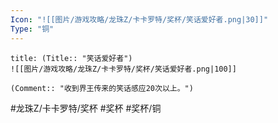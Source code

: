 ```yaml
---
Icon: "![[图片/游戏攻略/龙珠Z/卡卡罗特/奖杯/笑话爱好者.png|30]]"
Type: "铜"
---
```

```ad-common-bronze-trophy
title: (Title:: "笑话爱好者")
![[图片/游戏攻略/龙珠Z/卡卡罗特/奖杯/笑话爱好者.png|100]]

(Comment:: "收到界王传来的笑话感应20次以上。")
```

#龙珠Z/卡卡罗特/奖杯 #奖杯 #奖杯/铜
